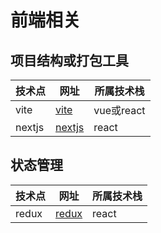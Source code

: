 # 前端相关
## 项目结构或打包工具



|   技术点    | 网址 |  所属技术栈 |
| ----------- | ----------- |----------- |
| vite      | [vite](https://cn.vitejs.dev/guide/features.html)       |  vue或react   |
| nextjs   |  [nextjs](https://nextjs.org/docs/getting-started/installation)        | react |



## 状态管理

|   技术点    | 网址 |  所属技术栈 |
| ----------- | ----------- |----------- |
| redux      | [redux](https://cn.redux.js.org/tutorials/quick-start)       | react   |
